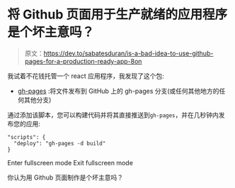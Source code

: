 # 将 Github 页面用于生产就绪的应用程序是个坏主意吗？

> 原文：<https://dev.to/sabatesduran/is-a-bad-idea-to-use-github-pages-for-a-production-ready-app-8on>

我试着不花钱托管一个 react 应用程序，我发现了这个包:

*   [gh-pages](https://github.com/tschaub/gh-pages) :将文件发布到 GitHub 上的 gh-pages 分支(或任何其他地方的任何其他分支)

通过添加该脚本，您可以构建代码并将其直接推送到`gh-pages`，并在几秒钟内发布您的应用:

```
"scripts": {
  "deploy": "gh-pages -d build"
} 
```

Enter fullscreen mode Exit fullscreen mode

你认为用 Github 页面制作是个坏主意吗？